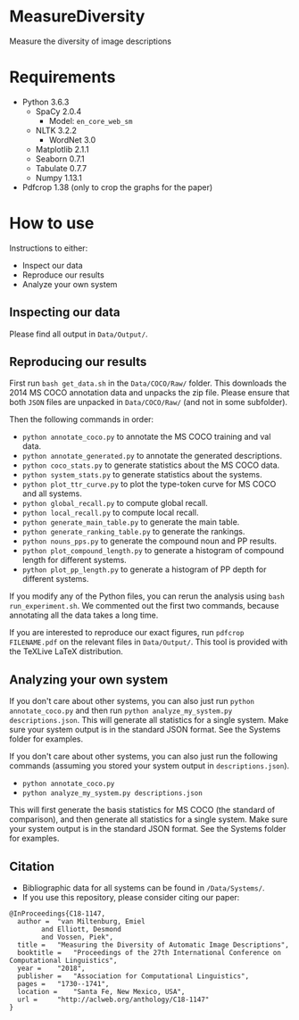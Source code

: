 # MeasureDiversity
Measure the diversity of image descriptions

# Requirements
* Python 3.6.3
  * SpaCy 2.0.4
    * Model: `en_core_web_sm`
  * NLTK 3.2.2
    * WordNet 3.0
  * Matplotlib 2.1.1
  * Seaborn 0.7.1
  * Tabulate 0.7.7
  * Numpy  1.13.1
* Pdfcrop 1.38 (only to crop the graphs for the paper)

# How to use

Instructions to either:

* Inspect our data
* Reproduce our results
* Analyze your own system

## Inspecting our data

Please find all output in `Data/Output/`.

## Reproducing our results

First run `bash get_data.sh` in the `Data/COCO/Raw/` folder. This downloads the 2014 MS COCO annotation data
and unpacks the zip file. Please ensure that both `JSON` files are unpacked in `Data/COCO/Raw/` (and not in some subfolder).

Then the following commands in order:

* `python annotate_coco.py` to annotate the MS COCO training and val data.
* `python annotate_generated.py` to annotate the generated descriptions.
* `python coco_stats.py` to generate statistics about the MS COCO data.
* `python system_stats.py` to generate statistics about the systems.
* `python plot_ttr_curve.py` to plot the type-token curve for MS COCO and all systems.
* `python global_recall.py` to compute global recall.
* `python local_recall.py` to compute local recall.
* `python generate_main_table.py` to generate the main table.
* `python generate_ranking_table.py` to generate the rankings.
* `python nouns_pps.py` to generate the compound noun and PP results.
* `python plot_compound_length.py` to generate a histogram of compound length for different systems.
* `python plot_pp_length.py` to generate a histogram of PP depth for different systems.

If you modify any of the Python files, you can rerun the analysis using `bash run_experiment.sh`.
We commented out the first two commands, because annotating all the data takes a long time.

If you are interested to reproduce our exact figures, run `pdfcrop FILENAME.pdf`
on the relevant files in `Data/Output/`. This tool is provided with the TeXLive
LaTeX distribution.

## Analyzing your own system

If you don't care about other systems, you can also just run `python annotate_coco.py`
and then run `python analyze_my_system.py descriptions.json`. This will generate all statistics for a single system.
Make sure your system output is in the standard JSON format. See the Systems folder for examples.

If you don't care about other systems, you can also just run the following commands (assuming you stored your system output in `descriptions.json`).

* `python annotate_coco.py`
* `python analyze_my_system.py descriptions.json`

This will first generate the basis statistics for MS COCO (the standard of comparison), and then generate all statistics for a single system. Make sure your system output is in the standard JSON format. See the Systems folder for examples.

## Citation

* Bibliographic data for all systems can be found in `/Data/Systems/`.
* If you use this repository, please consider citing our paper:

```
@InProceedings{C18-1147,
  author = 	"van Miltenburg, Emiel
		and Elliott, Desmond
		and Vossen, Piek",
  title = 	"Measuring the Diversity of Automatic Image Descriptions",
  booktitle = 	"Proceedings of the 27th International Conference on Computational Linguistics",
  year = 	"2018",
  publisher = 	"Association for Computational Linguistics",
  pages = 	"1730--1741",
  location = 	"Santa Fe, New Mexico, USA",
  url = 	"http://aclweb.org/anthology/C18-1147"
}
```
